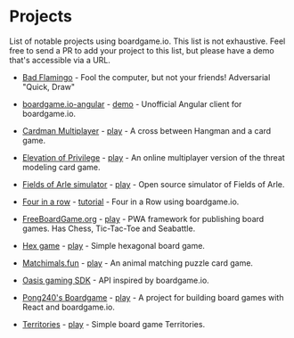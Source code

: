 # Projects

List of notable projects using boardgame.io. This list is not exhaustive. Feel free to send a PR to add your project to this list, but please have a demo that's accessible via a URL.

- [Bad Flamingo](https://github.com/jayelm/bad-flamingo) - Fool the computer, but not your friends! Adversarial "Quick, Draw"

- [boardgame.io-angular](https://github.com/turn-based/boardgame.io-angular) - [demo](https://turn-based-209306.firebaseapp.com/) - Unofficial Angular client for boardgame.io.

- [Cardman Multiplayer](https://github.com/VengelStudio/cardman-multiplayer) - [play](http://cardman-multiplayer.herokuapp.com) - A cross between Hangman and a card game.

- [Elevation of Privilege](https://github.com/dehydr8/elevation-of-privilege) - [play](https://elevation-of-privilege.herokuapp.com/) - An online multiplayer version of the threat modeling card game.

- [Fields of Arle simulator](https://github.com/philihp/fields-of-arle) - [play](https://arle.philihp.com) - Open source simulator of Fields of Arle.

- [Four in a row](https://github.com/PJohannessen/four-in-a-row) - [tutorial](https://www.lonesomecrowdedweb.com/blog/four-in-a-row-boardgameio/) - Four in a Row using boardgame.io.

- [FreeBoardGame.org](https://github.com/freeboardgame/FreeBoardGame.org) - [play](https://freeboardgame.org) - PWA framework for publishing board games. Has Chess, Tic-Tac-Toe and Seabattle.

- [Hex game](https://github.com/Korla/hexgame) - [play](https://korla.github.io/hexgame/build/) - Simple hexagonal board game.

- [Matchimals.fun](https://github.com/chrisheninger/matchimals.fun) - [play](https://www.matchimals.fun/) - An animal matching puzzle card game.

- [Oasis gaming SDK](https://www.oasislabs.com/gaming) - API inspired by boardgame.io.

- [Pong240's Boardgame](https://github.com/Pong420/Boardgame) - [play](http://play-boardgame.herokuapp.com) - A project for building board games with React and boardgame.io.

- [Territories](https://github.com/lehaSVV2009/territories) - [play](https://lehasvv2009.github.io/territories/) - Simple board game Territories.
